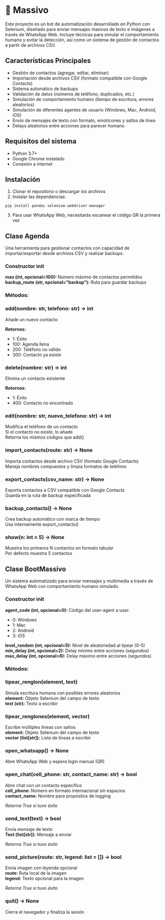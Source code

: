 # 🤖 Massivo
Este proyecto es un bot de automatización desarrollado en Python con Selenium, diseñado para enviar mensajes masivos de texto e imágenes a través de WhatsApp Web. Incluye técnicas para simular el comportamiento humano y evitar la detección, así como un sistema de gestión de contactos a partir de archivos CSV.
## Características Principales
* Gestión de contactos (agregar, editar, eliminar)
* Importación desde archivos CSV (formato compatible con Google Contacts)
* Sistema automático de backups
* Validación de datos (números de teléfono, duplicados, etc.)
* Simulación de comportamiento humano (tiempo de escritura, errores aleatorios)
* Simulaciòn de diferentes agentes de usuario (Windows, Mac, Android, iOS)
* Envío de mensajes de texto con formato, emoticones y saltos de linea
* Delays aleatorios entre acciones para parecer humano
## Requisitos del sistema
* Python 3.7+
* Google Chrome instalado
* Conexión a internet
## Instalación
1. Clonar el repositorio o descargar los archivos
2. Instalar las dependencias:

<code>pip install pandas selenium webdriver-manager</code>

3. Para usar WhatsApp Web, necesitarás escanear el código QR la primera vez


## Clase Agenda
Una herramienta para gestionar contactos con capacidad de importar/exportar desde archivos CSV y realizar backups.
### Constructor __init__
**max (int, opcional=100):** Número máximo de contactos permitidos  
**backup_route (str, opcional="backup"):** Ruta para guardar backups  
### Métodos:
### add(nombre: str, telefono: str) -> int
Añade un nuevo contacto 

**Retornos:**  
- 1: Éxito  
- 100: Agenda llena  
- 200: Teléfono no válido  
- 300: Contacto ya existe  

### delete(nombre: str) -> int
Elimina un contacto existente  

**Retornos:**  
- 1: Éxito
- 400: Contacto no encontrado

### edit(nombre: str, nuevo_telefono: str) -> int
Modifica el teléfono de un contacto  
Si el contacto no existe, lo añade  
Retorna los mismos códigos que add()  

### import_contacts(route: str) -> None
Importa contactos desde archivo CSV (formato Google Contacts)  
Maneja nombres compuestos y limpia formatos de teléfono  

### export_contacts(csv_name: str) -> None
Exporta contactos a CSV compatible con Google Contacts    
Guarda en la ruta de backup especificada  

### backup_contacts() -> None
Crea backup automático con marca de tiempo    
Usa internamente export_contacts()  

### show(n: int = 5) -> None
Muestra los primeros N contactos en formato tabular   
Por defecto muestra 5 contactos  

## Clase BootMassivo
Un sistema automatizado para enviar mensajes y multimedia a través de WhatsApp Web con comportamiento humano simulado.  
### Constructor __init__
**agent_code (int, opcional=0):** Código del user-agent a usar:  
  - 0: Windows
  - 1: Mac
  - 2: Android
  - 3: iOS  

**level_random (int, opcional=5):** Nivel de aleatoriedad al tipear (0-5)  
**min_delay (int, opcional=2):** Delay mínimo entre acciones (segundos)  
**max_delay (int, opcional=6):** Delay máximo entre acciones (segundos)  

### Métodos:
### tipear_renglon(element, text)
Simula escritura humana con posibles errores aleatorios   
**element:** Objeto Selenium del campo de texto  
**text (str):** Texto a escribir  

### tipear_renglones(element, vector)
Escribe múltiples líneas con saltos  
**element:** Objeto Selenium del campo de texto  
**vector (list[str]):** Lista de líneas a escribir  

### open_whatsapp() -> None
Abre WhatsApp Web y espera login manual (QR)   

### open_chat(cell_phone: str, contact_name: str) -> bool
Abre chat con un contacto específico  
**cell_phone:** Número en formato internacional sin espacios  
**contact_name:** Nombre para propósitos de logging  

*Retorna True si tuvo éxito*  

### send_text(text) -> bool
Envía mensaje de texto      
**Text (list[str]):** Mensaje a enviar  

*Retorna True si tuvo éxito*    

### send_picture(route: str, legend: list = []) -> bool
Envía imagen con leyenda opcional   
**route:** Ruta local de la imagen  
**legend:** Texto opcional para la imagen  

*Retorna True si tuvo éxito*  

### quit() -> None
Cierra el navegador y finaliza la sesión  